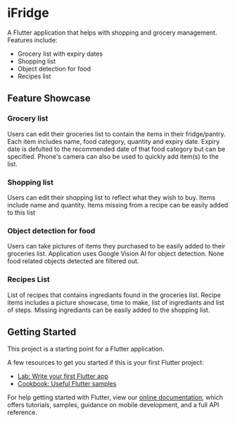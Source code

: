 # iFridge

A Flutter application that helps with shopping and grocery management. Features include:
* Grocery list with expiry dates
* Shopping list
* Object detection for food
* Recipes list

## Feature Showcase
### Grocery list
Users can edit their groceries list to contain the items in their fridge/pantry. Each item includes name, food category, quantity and expiry date. Expiry date is defulted to the recommended date of that food category but can be specified. Phone's camera can also be used to quickly add item(s) to the list.
### Shopping list
Users can edit their shopping list to reflect what they wish to buy. Items include name and quantity. Items missing from a recipe can be easily added to this list
### Object detection for food
Users can take pictures of items they purchased to be easily added to their groceries list. Application uses Google Vision AI for object detection. None food related objects detected are filtered out.
### Recipes List
List of recipes that contains ingrediants found in the groceries list. Recipe items includes a picture showcase, time to make, list of ingrediants and list of steps. Missing ingrediants can be easily added to the shopping list.

## Getting Started

This project is a starting point for a Flutter application.

A few resources to get you started if this is your first Flutter project:

- [Lab: Write your first Flutter app](https://flutter.dev/docs/get-started/codelab)
- [Cookbook: Useful Flutter samples](https://flutter.dev/docs/cookbook)

For help getting started with Flutter, view our
[online documentation](https://flutter.dev/docs), which offers tutorials,
samples, guidance on mobile development, and a full API reference.
